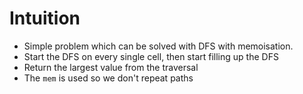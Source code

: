 # Intuition
* Simple problem which can be solved with DFS with memoisation.
* Start the DFS on every single cell, then start filling up the DFS
* Return the largest value from the traversal
* The `mem` is used so we don't repeat paths